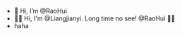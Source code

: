 - 👋 Hi, I’m @RaoHui
- 🙋‍♂️ Hi, I'm @Liangjianyi. Long time no see! @RaoHui 👀✨
- haha

<!---
RaoHui/RaoHui is a ✨ special ✨ repository because its `README.md` (this file) appears on your GitHub profile.
You can click the Preview link to take a look at your changes.
--->

